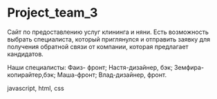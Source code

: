 # Project_team_3
Сайт по предоставлению услуг клининга и няни. Есть возможность выбрать специалиста, который приглянулся и отправить заявку для получения обратной связи от компании, которая предлагает кандидатов.

Наши специалисты:
Фаиз- фронт;
Настя-дизайнер, бэк;
Земфира-копирайтер,бэк;
Маша-фронт;
Влад-дизайнер, фронт.


javascript, html, css

